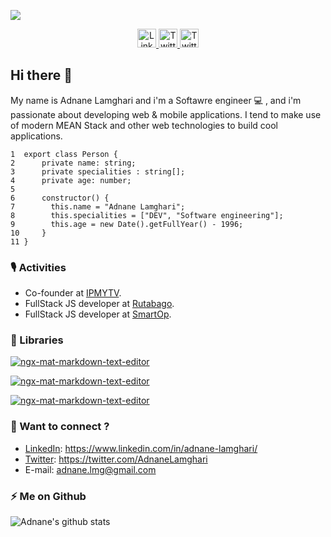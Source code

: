 
![](https://media-exp1.licdn.com/dms/image/C5616AQGWT7XDjMzStw/profile-displaybackgroundimage-shrink_350_1400/0/1589764783697?e=1613001600&v=beta&t=Ak-BIeT0ntlkl9nEs1x4L5Xp48NyDXszbm1JrXDaR3A)
<p align="center">
  <a target="_blank" href="https://www.linkedin.com/in/adnane-lamghari/">
    <img src="https://cdn4.iconfinder.com/data/icons/social-messaging-ui-color-shapes-2-free/128/social-linkedin-circle-512.png" width="30px;" alt="LinkedIn" />
  </a>
  <a target="_blank" href="https://twitter.com/AdnaneLamghari">
    <img src="https://ecovelo.com/wp-content/uploads/2016/05/twitter-icon.png" width="30px;" alt="Twitter" />
  </a>
  <a target="_blank" href="https://adnane-lamghari.medium.com">
    <img src="https://cdn.fastly.picmonkey.com/content4/previews/social/social_63_550.png" width="30px;" alt="Twitter" />
  </a>
</p>
<!--
**adnanelamghari/adnanelamghari** is a ✨ _special_ ✨ repository because its `README.md` (this file) appears on your GitHub profile.
Here are some ideas to get you started:
- 🔭 I’m currently working on ...
- 🌱 I’m currently learning ...
- 👯 I’m looking to collaborate on ...
- 🤔 I’m looking for help with ...
- 💬 Ask me about ...
- 📫 How to reach me: ...
- 😄 Pronouns: ...
- ⚡ Fun fact: ...
-->

## Hi there 👋

My name is Adnane Lamghari and i'm a Softawre engineer 💻 , and i'm passionate about developing web & mobile applications.
I tend to make use of modern MEAN Stack and other web technologies to build cool applications.

```
1  export class Person {
2      private name: string;
3      private specialities : string[];
4      private age: number;
5
6      constructor() {
7        this.name = "Adnane Lamghari";
8        this.specialities = ["DEV", "Software engineering"];
9        this.age = new Date().getFullYear() - 1996;
10     }
11 }
```

### 🎙️ Activities
*  Co-founder at [IPMYTV](https://ipmytv.com).
*  FullStack JS developer at [Rutabago](https://rutabago.com).
*  FullStack JS developer at [SmartOp](https://smartop.io).


### 👯 Libraries

[![ngx-mat-markdown-text-editor](https://github-readme-stats.vercel.app/api/pin/?username=adnanelamghari&repo=ngx-mat-markdown-text-editor&show_owner=false)](https://github.com/adnanelamghari/ngx-mat-markdown-text-editor)

[![ngx-mat-markdown-text-editor](https://github-readme-stats.vercel.app/api/pin/?username=adnanelamghari&repo=ngx-mat-tag-input&show_owner=true)](https://github.com/adnanelamghari/ngx-mat-tag-input)

[![ngx-mat-markdown-text-editor](https://github-readme-stats.vercel.app/api/pin/?username=adnanelamghari&repo=payment-bank-card&show_owner=true)](https://github.com/adnanelamghari/payment-bank-card)


### 💬 Want to connect ?
* [LinkedIn](https://www.linkedin.com/in/adnane-lamghari/): https://www.linkedin.com/in/adnane-lamghari/
* [Twitter](https://twitter.com/AdnaneLamghari): https://twitter.com/AdnaneLamghari
* E-mail: adnane.lmg@gmail.com
### ⚡ Me on Github 
![Adnane's github stats](https://github-readme-stats.vercel.app/api?username=adnanelamghari&show_icons=true)

